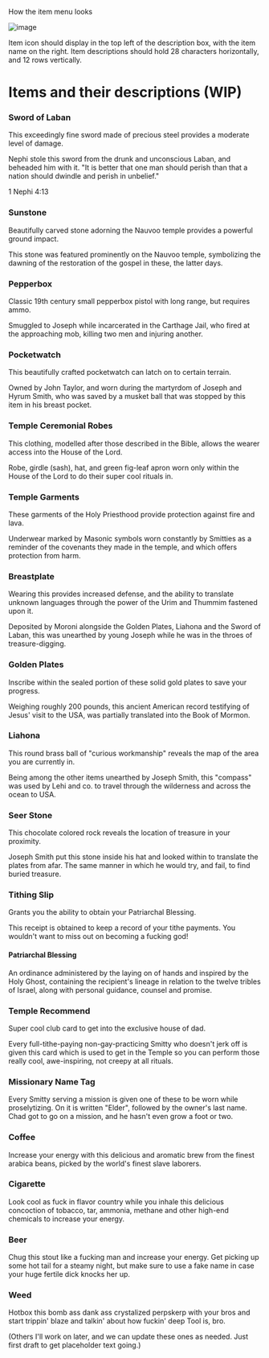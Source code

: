 How the item menu looks

![image](https://github.com/user-attachments/assets/5b499e70-34b8-446a-87f2-c14292dfba0e)

Item icon should display in the top left of the description box, with the item name on the right. Item descriptions should hold 28 characters horizontally, and 12 rows vertically.

# Items and their descriptions (WIP)

### Sword of Laban

This exceedingly fine sword made of precious steel provides a moderate level of damage.

Nephi stole this sword from the drunk and unconscious Laban, and beheaded him with it. "It is better that one man should perish than that a nation should dwindle and perish in unbelief."

1 Nephi 4:13

### Sunstone

Beautifully carved stone adorning the Nauvoo temple provides a powerful ground impact.

This stone was featured prominently on the Nauvoo temple, symbolizing the dawning of the restoration of the gospel in these, the latter days.

### Pepperbox

Classic 19th century small pepperbox pistol with long range, but requires ammo.

Smuggled to Joseph while incarcerated in the Carthage Jail, who fired at the approaching mob, killing two men and injuring another.

### Pocketwatch

This beautifully crafted pocketwatch can latch on to certain terrain.

Owned by John Taylor, and worn during the martyrdom of Joseph and Hyrum Smith, who was saved by a musket ball that was stopped by this item in his breast pocket.

### Temple Ceremonial Robes

This clothing, modelled after those described in the Bible, allows the wearer access into the House of the Lord.

Robe, girdle (sash), hat, and green fig-leaf apron worn only within the House of the Lord to do their super cool rituals in.

### Temple Garments

These garments of the Holy Priesthood provide protection against fire and lava.

Underwear marked by Masonic symbols worn constantly by Smitties as a reminder of the covenants they made in the temple, and which offers protection from harm.

### Breastplate

Wearing this provides increased defense, and the ability to translate unknown languages through the power of the Urim and Thummim fastened upon it.

Deposited by Moroni alongside the Golden Plates, Liahona and the Sword of Laban, this was unearthed by young Joseph while he was in the throes of treasure-digging.

### Golden Plates

Inscribe within the sealed portion of these solid gold plates to save your progress.

Weighing roughly 200 pounds, this ancient American record testifying of Jesus' visit to the USA, was partially translated into the Book of Mormon.

### Liahona

This round brass ball of "curious workmanship" reveals the map of the area you are currently in.

Being among the other items unearthed by Joseph Smith, this "compass" was used by Lehi and co. to travel through the wilderness and across the ocean to USA.

### Seer Stone

This chocolate colored rock reveals the location of treasure in your proximity.

Joseph Smith put this stone inside his hat and looked within to translate the plates from afar. The same manner in which he would try, and fail, to find buried treasure.

### Tithing Slip

Grants you the ability to obtain your Patriarchal Blessing.

This receipt is obtained to keep a record of your tithe payments. You wouldn't want to miss out on becoming a fucking god!

#### Patriarchal Blessing

An ordinance administered by the laying on of hands and inspired by the Holy Ghost, containing the recipient's lineage in relation to the twelve tribles of Israel, along with personal guidance, counsel and promise.

### Temple Recommend

Super cool club card to get into the exclusive house of dad.

Every full-tithe-paying non-gay-practicing Smitty who doesn't jerk off is given this card which is used to get in the Temple so you can perform those really cool, awe-inspiring, not creepy at all rituals.

### Missionary Name Tag

Every Smitty serving a mission is given one of these to be worn while proselytizing. On it is written "Elder", followed by the owner's last name. Chad got to go on a mission, and he hasn't even grow a foot or two.

### Coffee

Increase your energy with this delicious and aromatic brew from the finest arabica beans, picked by the world's finest slave laborers.

### Cigarette

Look cool as fuck in flavor country while you inhale this delicious concoction of tobacco, tar, ammonia, methane and other high-end chemicals to increase your energy.

### Beer

Chug this stout like a fucking man and increase your energy. Get picking up some hot tail for a steamy night, but make sure to use a fake name in case your huge fertile dick knocks her up.

### Weed

Hotbox this bomb ass dank ass crystalized perpskerp with your bros and start trippin' blaze and talkin' about how fuckin' deep Tool is, bro.

(Others I'll work on later, and we can update these ones as needed. Just first draft to get placeholder text going.)
